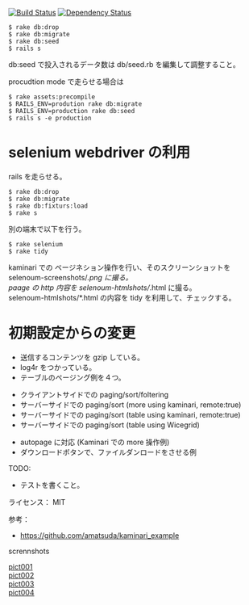 
[![Build Status](https://travis-ci.org/katoy/rails3-files.png?branch=master)](https://travis-ci.org/katoy/rails3-files)
[![Dependency Status](https://gemnasium.com/katoy/rails3-files.png)](https://gemnasium.com/katoy/rails3-files)

    $ rake db:drop
    $ rake db:migrate
    $ rake db:seed
    $ rails s

db:seed で投入されるデータ数は db/seed.rb を編集して調整すること。  

procudtion mode で走らせる場合は

    $ rake assets:precompile
    $ RAILS_ENV=prodution rake db:migrate
    $ RAILS_ENV=production rake db:seed
    $ rails s -e production

selenium webdriver の利用
=========================

rails を走らせる。

    $ rake db:drop
    $ rake db:migrate
    $ rake db:fixturs:load
    $ rake s

別の端末で以下を行う。

    $ rake selenium
    $ rake tidy


kaminari での ページネション操作を行い、そのスクリーンショットを selenoum-screenshots/*.png に撮る。  
paage の http 内容を selenoum-htmlshots/*.html に撮る。  
selenoum-htmlshots/*.html の内容を tidy を利用して、チェックする。  


初期設定からの変更
===================

* 送信するコンテンツを gzip している。 
* log4r をつかっている。  
* テーブルのページング例を４つ。
- クライアントサイドでの paging/sort/foltering
- サーバーサイドでの paging/sort (more using kaminari, remote:true)
- サーバーサイドでの paging/sort (table using kaminari, remote:true)
- サーバーサイドでの paging/sort (table using Wicegrid)
* autopage に対応 (Kaminari での more 操作例)
* ダウンロードボタンで、ファイルダンロードをさせる例

TODO:
* テストを書くこと。
 
ライセンス： MIT

参考：
- https://github.com/amatsuda/kaminari_example

scrennshots

[pict001](./screenshots/pict001.png)  
[pict002](./screenshots/pict002.png)  
[pict003](./screenshots/pict003.png)  
[pict004](./screenshots/pict004.png)  
